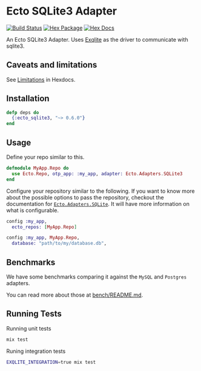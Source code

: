 # Ecto SQLite3 Adapter

[![Build Status](https://github.com/elixir-sqlite/ecto_sqlite3/workflows/CI/badge.svg)](https://github.com/elixir-sqlite/ecto_sqlite3/actions)
[![Hex Package](https://img.shields.io/hexpm/v/ecto_sqlite3.svg)](https://hex.pm/packages/ecto_sqlite3)
[![Hex Docs](https://img.shields.io/badge/hex-docs-blue.svg)](https://hexdocs.pm/ecto_sqlite3)

An Ecto SQLite3 Adapter. Uses [Exqlite](https://github.com/elixir-sqlite/exqlite)
as the driver to communicate with sqlite3.

## Caveats and limitations

See [Limitations](https://hexdocs.pm/ecto_sqlite3/Ecto.Adapters.SQLite3.html#module-limitations-and-caveats)
in Hexdocs.

## Installation

```elixir
defp deps do
  {:ecto_sqlite3, "~> 0.6.0"}
end
```

## Usage

Define your repo similar to this.

```elixir
defmodule MyApp.Repo do
  use Ecto.Repo, otp_app: :my_app, adapter: Ecto.Adapters.SQLite3
end
```

Configure your repository similar to the following. If you want to know more
about the possible options to pass the repository, checkout the documentation
for [`Ecto.Adapters.SQLite`](https://hexdocs.pm/ecto_sqlite3/). It will have
more information on what is configurable.

```elixir
config :my_app,
  ecto_repos: [MyApp.Repo]

config :my_app, MyApp.Repo,
  database: "path/to/my/database.db",
```

## Benchmarks

We have some benchmarks comparing it against the `MySQL` and `Postgres` adapters.

You can read more about those at [bench/README.md](bench/README.md).

## Running Tests

Running unit tests

```sh
mix test
```

Runing integration tests

```sh
EXQLITE_INTEGRATION=true mix test
```
